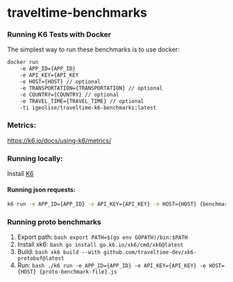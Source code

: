 # traveltime-benchmarks

### Running K6 Tests with Docker

The simplest way to run these benchmarks is to use docker:

```bash 
docker run 
    -e APP_ID={APP_ID}
    -e API_KEY={API_KEY
    -e HOST={HOST} // optional
    -e TRANSPORTATION={TRANSPORTATION} // optional
    -e COUNTRY={COUNTRY} // optional
    -e TRAVEL_TIME={TRAVEL_TIME} // optional
    -ti igeolise/traveltime-k6-benchmarks:latest
```

### Metrics:

https://k6.io/docs/using-k6/metrics/

### Running locally:

Install [K6](https://k6.io/docs/get-started/installation/)

#### Running json requests:
```bash
k6 run -e APP_ID={APP_ID} -e API_KEY={API_KEY} -e HOST={HOST} {benchmark-file}.js
```

### Running proto benchmarks

1. Export path: ```bash export PATH=$(go env GOPATH)/bin:$PATH ```
2. Install xk6: ```bash go install go.k6.io/xk6/cmd/xk6@latest ```
3. Build: ```bash xk6 build --with github.com/traveltime-dev/xk6-protobuf@latest ```
4. Run: ```bash ./k6 run -e APP_ID={APP_ID} -e API_KEY={API_KEY} -e HOST={HOST} {proto-benchmark-file}.js```
